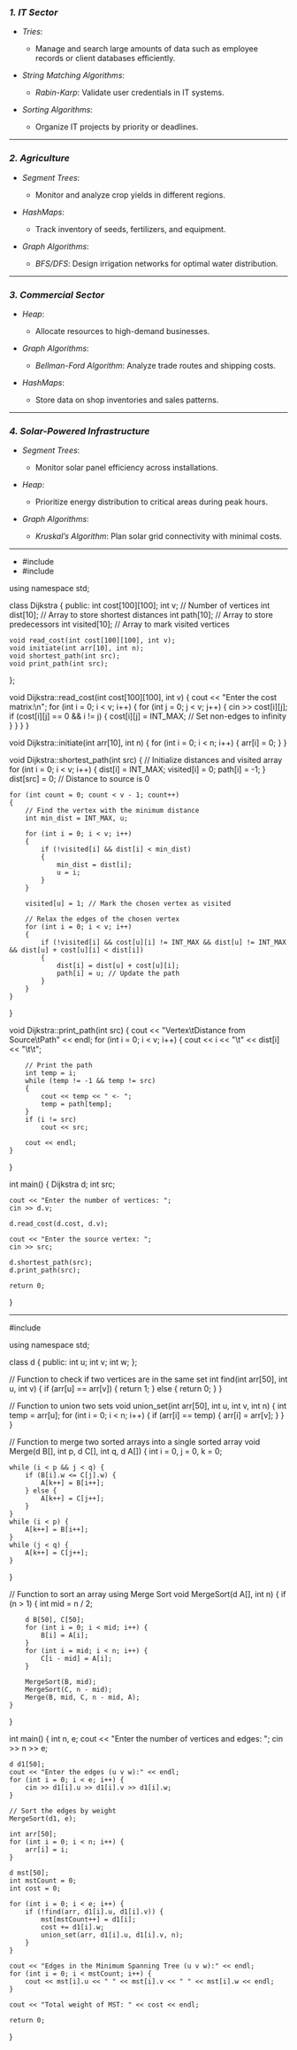 ### *1. IT Sector*  
- *Tries*:  
  - Manage and search large amounts of data such as employee records or client databases efficiently.  

- *String Matching Algorithms*:  
  - *Rabin-Karp*: Validate user credentials in IT systems.  

- *Sorting Algorithms*:  
  - Organize IT projects by priority or deadlines.

---

### *2. Agriculture*  
- *Segment Trees*:  
  - Monitor and analyze crop yields in different regions.  

- *HashMaps*:  
  - Track inventory of seeds, fertilizers, and equipment.  

- *Graph Algorithms*:  
  - *BFS/DFS*: Design irrigation networks for optimal water distribution.

---

### *3. Commercial Sector*  
- *Heap*:  
  - Allocate resources to high-demand businesses.  

- *Graph Algorithms*:  
  - *Bellman-Ford Algorithm*: Analyze trade routes and shipping costs.  

- *HashMaps*:  
  - Store data on shop inventories and sales patterns.

---

### *4. Solar-Powered Infrastructure*  
- *Segment Trees*:  
  - Monitor solar panel efficiency across installations.  

- *Heap*:  
  - Prioritize energy distribution to critical areas during peak hours.  

- *Graph Algorithms*:  
  - *Kruskal’s Algorithm*: Plan solar grid connectivity with minimal costs.

---

- #include <iostream>
- #include <climits>

using namespace std;

class Dijkstra
{
public:
    int cost[100][100];
    int v; // Number of vertices
    int dist[10]; // Array to store shortest distances
    int path[10]; // Array to store predecessors
    int visited[10]; // Array to mark visited vertices

    void read_cost(int cost[100][100], int v);
    void initiate(int arr[10], int n);
    void shortest_path(int src);
    void print_path(int src);
};

void Dijkstra::read_cost(int cost[100][100], int v)
{
    cout << "Enter the cost matrix:\n";
    for (int i = 0; i < v; i++)
    {
        for (int j = 0; j < v; j++)
        {
            cin >> cost[i][j];
            if (cost[i][j] == 0 && i != j)
            {
                cost[i][j] = INT_MAX; // Set non-edges to infinity
            }
        }
    }
}

void Dijkstra::initiate(int arr[10], int n)
{
    for (int i = 0; i < n; i++)
    {
        arr[i] = 0;
    }
}

void Dijkstra::shortest_path(int src)
{
    // Initialize distances and visited array
    for (int i = 0; i < v; i++)
    {
        dist[i] = INT_MAX;
        visited[i] = 0;
        path[i] = -1;
    }
    dist[src] = 0; // Distance to source is 0

    for (int count = 0; count < v - 1; count++)
    {
        // Find the vertex with the minimum distance
        int min_dist = INT_MAX, u;

        for (int i = 0; i < v; i++)
        {
            if (!visited[i] && dist[i] < min_dist)
            {
                min_dist = dist[i];
                u = i;
            }
        }

        visited[u] = 1; // Mark the chosen vertex as visited

        // Relax the edges of the chosen vertex
        for (int i = 0; i < v; i++)
        {
            if (!visited[i] && cost[u][i] != INT_MAX && dist[u] != INT_MAX && dist[u] + cost[u][i] < dist[i])
            {
                dist[i] = dist[u] + cost[u][i];
                path[i] = u; // Update the path
            }
        }
    }
}

void Dijkstra::print_path(int src)
{
    cout << "Vertex\tDistance from Source\tPath" << endl;
    for (int i = 0; i < v; i++)
    {
        cout << i << "\t" << dist[i] << "\t\t";

        // Print the path
        int temp = i;
        while (temp != -1 && temp != src)
        {
            cout << temp << " <- ";
            temp = path[temp];
        }
        if (i != src)
            cout << src;

        cout << endl;
    }
}

int main()
{
    Dijkstra d;
    int src;

    cout << "Enter the number of vertices: ";
    cin >> d.v;

    d.read_cost(d.cost, d.v);

    cout << "Enter the source vertex: ";
    cin >> src;

    d.shortest_path(src);
    d.print_path(src);

    return 0;
}

---

#include <iostream>

using namespace std;

class d {
public:
    int u;
    int v;
    int w;
};

// Function to check if two vertices are in the same set
int find(int arr[50], int u, int v) {
    if (arr[u] == arr[v]) {
        return 1;
    } else {
        return 0;
    }
}

// Function to union two sets
void union_set(int arr[50], int u, int v, int n) {
    int temp = arr[u];
    for (int i = 0; i < n; i++) {
        if (arr[i] == temp) {
            arr[i] = arr[v];
        }
    }
}

// Function to merge two sorted arrays into a single sorted array
void Merge(d B[], int p, d C[], int q, d A[]) {
    int i = 0, j = 0, k = 0;

    while (i < p && j < q) {
        if (B[i].w <= C[j].w) {
            A[k++] = B[i++];
        } else {
            A[k++] = C[j++];
        }
    }
    while (i < p) {
        A[k++] = B[i++];
    }
    while (j < q) {
        A[k++] = C[j++];
    }
}

// Function to sort an array using Merge Sort
void MergeSort(d A[], int n) {
    if (n > 1) {
        int mid = n / 2;

        d B[50], C[50];
        for (int i = 0; i < mid; i++) {
            B[i] = A[i];
        }
        for (int i = mid; i < n; i++) {
            C[i - mid] = A[i];
        }

        MergeSort(B, mid);
        MergeSort(C, n - mid);
        Merge(B, mid, C, n - mid, A);
    }
}

int main() {
    int n, e;
    cout << "Enter the number of vertices and edges: ";
    cin >> n >> e;

    d d1[50];
    cout << "Enter the edges (u v w):" << endl;
    for (int i = 0; i < e; i++) {
        cin >> d1[i].u >> d1[i].v >> d1[i].w;
    }

    // Sort the edges by weight
    MergeSort(d1, e);

    int arr[50];
    for (int i = 0; i < n; i++) {
        arr[i] = i;
    }

    d mst[50];
    int mstCount = 0;
    int cost = 0;

    for (int i = 0; i < e; i++) {
        if (!find(arr, d1[i].u, d1[i].v)) {
            mst[mstCount++] = d1[i];
            cost += d1[i].w;
            union_set(arr, d1[i].u, d1[i].v, n);
        }
    }

    cout << "Edges in the Minimum Spanning Tree (u v w):" << endl;
    for (int i = 0; i < mstCount; i++) {
        cout << mst[i].u << " " << mst[i].v << " " << mst[i].w << endl;
    }

    cout << "Total weight of MST: " << cost << endl;

    return 0;
}
